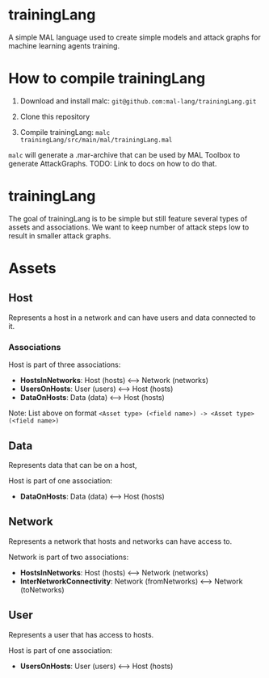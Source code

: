 # trainingLang
A simple MAL language used to create simple models and attack graphs for machine learning agents training.

# How to compile trainingLang

1. Download and install malc: `git@github.com:mal-lang/trainingLang.git`

2. Clone this repository

3. Compile trainingLang: `malc trainingLang/src/main/mal/trainingLang.mal`

`malc` will generate a .mar-archive that can be used by MAL Toolbox to generate AttackGraphs.
TODO: Link to docs on how to do that.

# trainingLang
The goal of trainingLang is to be simple but still feature several types of assets and associations.
We want to keep number of attack steps low to result in smaller attack graphs.

# Assets

## Host

Represents a host in a network and can have users and data connected to it.

### Associations 

Host is part of three associations:
- **HostsInNetworks**: Host (hosts) <--> Network (networks)
- **UsersOnHosts**: User (users) <--> Host (hosts)
- **DataOnHosts**: Data (data) <--> Host (hosts)

Note: List above on format `<Asset type> (<field name>) -> <Asset type> (<field name>)`

## Data

Represents data that can be on a host,

Host is part of one association:
- **DataOnHosts**: Data (data) <--> Host (hosts)


## Network

Represents a network that hosts and networks can have access to.

Network is part of two associations:
- **HostsInNetworks**: Host (hosts) <--> Network (networks)
- **InterNetworkConnectivity**:  Network (fromNetworks) <--> Network (toNetworks)


## User

Represents a user that has access to hosts.

Host is part of one association:
- **UsersOnHosts**: User (users) <--> Host (hosts)
